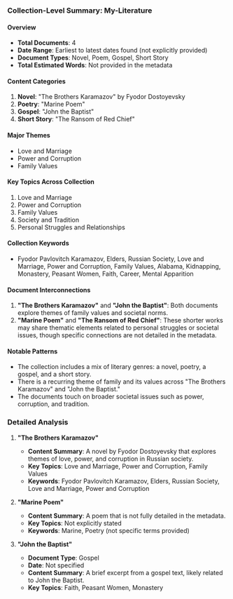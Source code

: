 ### Collection-Level Summary: My-Literature

#### Overview
- **Total Documents**: 4
- **Date Range**: Earliest to latest dates found (not explicitly provided)
- **Document Types**: Novel, Poem, Gospel, Short Story
- **Total Estimated Words**: Not provided in the metadata

#### Content Categories
1. **Novel**: "The Brothers Karamazov" by Fyodor Dostoyevsky
2. **Poetry**: "Marine Poem"
3. **Gospel**: "John the Baptist"
4. **Short Story**: "The Ransom of Red Chief"

#### Major Themes
- Love and Marriage
- Power and Corruption
- Family Values

#### Key Topics Across Collection
1. Love and Marriage
2. Power and Corruption
3. Family Values
4. Society and Tradition
5. Personal Struggles and Relationships

#### Collection Keywords
- Fyodor Pavlovitch Karamazov, Elders, Russian Society, Love and Marriage, Power and Corruption, Family Values, Alabama, Kidnapping, Monastery, Peasant Women, Faith, Career, Mental Apparition

#### Document Interconnections
1. **"The Brothers Karamazov"** and **"John the Baptist"**: Both documents explore themes of family values and societal norms.
2. **"Marine Poem"** and **"The Ransom of Red Chief"**: These shorter works may share thematic elements related to personal struggles or societal issues, though specific connections are not detailed in the metadata.

#### Notable Patterns
- The collection includes a mix of literary genres: a novel, poetry, a gospel, and a short story.
- There is a recurring theme of family and its values across "The Brothers Karamazov" and "John the Baptist."
- The documents touch on broader societal issues such as power, corruption, and tradition.

### Detailed Analysis

1. **"The Brothers Karamazov"**
   - **Content Summary**: A novel by Fyodor Dostoyevsky that explores themes of love, power, and corruption in Russian society.
   - **Key Topics**: Love and Marriage, Power and Corruption, Family Values
   - **Keywords**: Fyodor Pavlovitch Karamazov, Elders, Russian Society, Love and Marriage, Power and Corruption

2. **"Marine Poem"**
   - **Content Summary**: A poem that is not fully detailed in the metadata.
   - **Key Topics**: Not explicitly stated
   - **Keywords**: Marine, Poetry (not specific terms provided)

3. **"John the Baptist"**
   - **Document Type**: Gospel
   - **Date**: Not specified
   - **Content Summary**: A brief excerpt from a gospel text, likely related to John the Baptist.
   - **Key Topics**: Faith, Peasant Women, Monastery
  